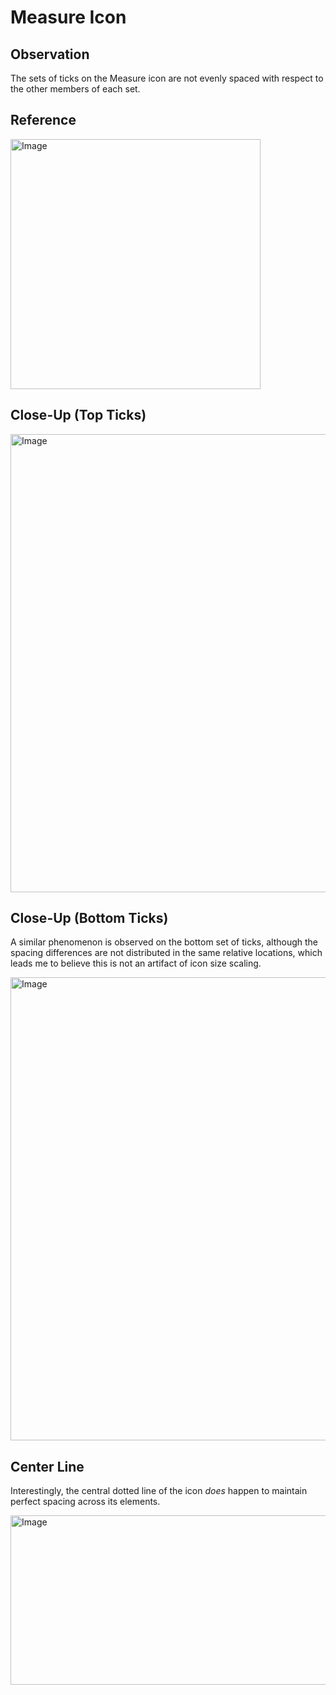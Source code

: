 # Measure Icon

## Observation

The sets of ticks on the Measure icon are not evenly spaced with respect to the other members of each set.

## Reference

<img width="400" height="400" alt="Image" src="https://github.com/user-attachments/assets/983323c9-cb78-4ff0-b730-8522d003f337" />

## Close-Up (Top Ticks)

<img width="1300" height="733" alt="Image" src="https://github.com/user-attachments/assets/3e53aa4a-174c-46b0-b00a-70093fc521c3" />

## Close-Up (Bottom Ticks)

A similar phenomenon is observed on the bottom set of ticks, although the spacing differences are not distributed in the same relative locations, which leads me to believe this is not an artifact of icon size scaling.

<img width="1300" height="741" alt="Image" src="https://github.com/user-attachments/assets/d7cdd896-99bb-4cce-b0d5-3fdf2853d25d" />

## Center Line

Interestingly, the central dotted line of the icon _does_ happen to maintain perfect spacing across its elements.

<img width="1300" height="271" alt="Image" src="https://github.com/user-attachments/assets/a1d75593-953f-4e7a-9972-3d435bdf62b5" />